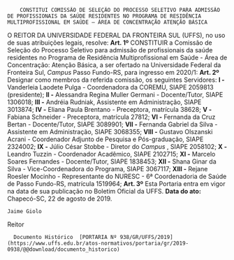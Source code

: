         CONSTITUI COMISSÃO DE SELEÇÃO DO PROCESSO SELETIVO PARA ADMISSÃO DE PROFISSIONAIS DA SAÚDE RESIDENTES NO PROGRAMA DE RESIDÊNCIA MULTIPROFISSIONAL EM SAÚDE – ÁREA DE CONCENTRAÇÃO ATENÇÃO BÁSICA  

 O REITOR DA UNIVERSIDADE FEDERAL DA FRONTEIRA SUL (UFFS), no uso de suas atribuições legais, resolve:   **Art. 1º**  CONSTITUIR a Comissão de Seleção do Processo Seletivo para admissão de profissionais da saúde residentes no Programa de Residência Multiprofissional em Saúde - Área de Concentração: Atenção Básica, a ser ofertado na Universidade Federal da Fronteira Sul, *Campus*  Passo Fundo-RS, para ingresso em 2020/1:   **Art. 2º**  Designar como membros da referida comissão, os seguintes Servidores: **I -**  Vanderleia Laodete Pulga - Coordenadora da COREMU, SIAPE 2059813 (presidente); **II -**  Alessandra Regina Muller Germani - Docente/Tutor, SIAPE 1306018; **III -**  Andréia Rudniak, Assistente em Administração, SIAPE 3013874; **IV -**  Eliana Paula Brentano - Preceptora, matrícula 38628; **V -**  Fabiana Schneider - Preceptora, matrícula 27812; **VI -**  Fernanda da Cruz Bertan - Docente/Tutor, SIAPE 3089901; **VII -**  Fernanda Gabriel da Silva - Assistente em Administração, SIAPE 3068355; **VIII -**  Gustavo Olszanski Acrani - Coordenador Adjunto de Pesquisa e Pós-graduação, SIAPE 2324002; **IX -**  Júlio César Stobbe - Diretor do *Campus* , SIAPE 2058102; **X -**  Leandro Tuzzin - Coordenador Acadêmico, SIAPE 2102715; **XI -**  Marcelo Soares Fernandes - Docente/Tutor, SIAPE 1838453; **XII -**  Shana Ginar da Silva - Vice-Coordenadora do Programa, SIAPE 3067117; **XIII -**  Rejane Roesler Mocinho - Representante do NURESC - 6ª Coordenadoria de Saúde de Passo Fundo-RS, matrícula 1519964;   **Art. 3º**  Esta Portaria entra em vigor na data de sua publicação no Boletim Oficial da UFFS.        **Data do ato:** Chapecó-SC, 22 de agosto de 2019.   
 

    Jaime Giolo   
 Reitor 

      Documento Histórico  [PORTARIA Nº 938/GR/UFFS/2019](https://www.uffs.edu.br/atos-normativos/portaria/gr/2019-0938/@@download/documento_historico)     
      